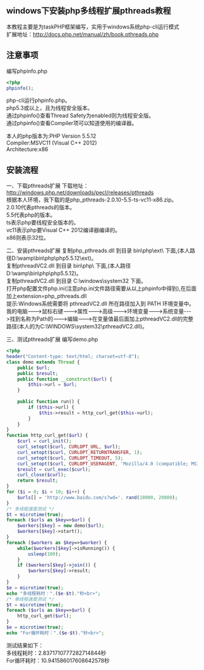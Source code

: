 ## windows下安装php多线程扩展pthreads教程
本教程主要是为taskPHP框架编写，实用于windows系统php-cli运行模式 	 
扩展地址：http://docs.php.net/manual/zh/book.pthreads.php

## 注意事项
编写phpinfo.php
``` php
<?php
phpinfo();
``` 
php-cli运行phpinfo.php。<br>
php5.3或以上，且为线程安全版本。<br>
通过phpinfo()查看Thread Safety为enabled则为线程安全版。<br>
通过phpinfo()查看Compiler项可以知道使用的编译器。<br>

本人的php版本为:PHP Version 5.5.12<br>
Compiler:MSVC11 (Visual C++ 2012)<br>
Architecture:x86<br>

## 安装流程
一、下载pthreads扩展
下载地址：http://windows.php.net/downloads/pecl/releases/pthreads<br>
根据本人环境，我下载的是php_pthreads-2.0.10-5.5-ts-vc11-x86.zip。<br>
2.0.10代表pthreads的版本。<br>
5.5代表php的版本。<br>
ts表示php要线程安全版本的。<br>
vc11表示php要Visual C++ 2012编译器编译的。<br>
x86则表示32位。<br>

二、安装pthreads扩展
复制php_pthreads.dll 到目录 bin\php\ext\ 下面,(本人路径D:\wamp\bin\php\php5.5.12\ext)。<br>
复制pthreadVC2.dll 到目录 bin\php\ 下面,(本人路径D:\wamp\bin\php\php5.5.12)。<br>
复制pthreadVC2.dll 到目录 C:\windows\system32 下面。<br>
打开php配置文件php.ini(注意php.ini文件路径需要从以上phpinfo中得到),在后面加上extension=php_pthreads.dll<br>
提示:Windows系统需要将 pthreadVC2.dll 所在路径加入到 PATH 环境变量中。我的电脑--->鼠标右键--->属性--->高级--->环境变量--->系统变量--->找到名称为Path的--->编辑--->在变量值最后面加上pthreadVC2.dll的完整路径(本人的为C:\WINDOWS\system32\pthreadVC2.dll)。

三、测试pthreads扩展
编写demo.php
``` php
<?php
header("Content-type: text/html; charset=utf-8"); 
class demo extends Thread {
    public $url;
    public $result;
    public function __construct($url) {
        $this->url = $url;
    }
    
    public function run() {
        if ($this->url) {
            $this->result = http_curl_get($this->url);
        }
    }
}
function http_curl_get($url) {
    $curl = curl_init();  
    curl_setopt($curl, CURLOPT_URL, $url);  
    curl_setopt($curl, CURLOPT_RETURNTRANSFER, 1);  
    curl_setopt($curl, CURLOPT_TIMEOUT, 5);  
    curl_setopt($curl, CURLOPT_USERAGENT, 'Mozilla/4.0 (compatible; MSIE 7.0; Windows NT 5.2)');  
    $result = curl_exec($curl);  
    curl_close($curl);  
    return $result;  
}
for ($i = 0; $i < 10; $i++) {
    $urls[] = 'http://www.baidu.com/s?wd='. rand(10000, 20000);
}
/* 多线程速度测试 */
$t = microtime(true);
foreach ($urls as $key=>$url) {
    $workers[$key] = new demo($url);
    $workers[$key]->start();
}
foreach ($workers as $key=>$worker) {
    while($workers[$key]->isRunning()) {
        usleep(100);  
    }
    if ($workers[$key]->join()) {
        $workers[$key]->result;
    }
}
$e = microtime(true);
echo "多线程耗时：".($e-$t)."秒<br>";  
/* 单线程速度测试 */
$t = microtime(true);
foreach ($urls as $key=>$url) {
    http_curl_get($url);
}
$e = microtime(true);
echo "For循环耗时：".($e-$t)."秒<br>";  
``` 
测试结果如下：<br>
多线程耗时：2.8371710777282714844秒<br>
For循环耗时：10.941586017608642578秒
